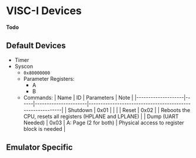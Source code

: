 # VISC-I Devices
**Todo**
## Default Devices
- Timer
- Syscon
    - `0x80000000`
    - Parameter Registers:
        - A
        - B
    - Commands:
        | Name               | ID   | Parameters           | Note                                                      |
|--------------------|------|----------------------|-----------------------------------------------------------|
| Shutdown           | 0x01 |                      |                                                           |
| Reset              | 0x02 |                      | Reboots the CPU, resets all registers (HPLANE and LPLANE) |
| Dump (UART Needed) | 0x03 | A: Page (2 for both) | Physical access to register block is needed               |
## Emulator Specific
